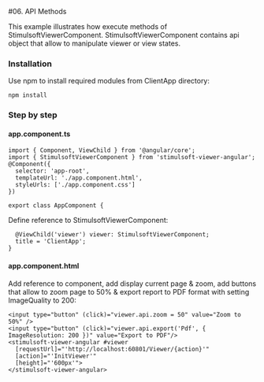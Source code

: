 #06. API Methods

This example illustrates how execute methods of StimulsoftViewerComponent. 
StimulsoftViewerComponent contains api object that allow to manipulate viewer or view states.

### Installation 
Use npm to install required modules from ClientApp directory:

    npm install

### Step by step
  
#### app.component.ts
   
    import { Component, ViewChild } from '@angular/core';
    import { StimulsoftViewerComponent } from 'stimulsoft-viewer-angular';
    @Component({
      selector: 'app-root',
      templateUrl: './app.component.html',
      styleUrls: ['./app.component.css']
    })
    
    export class AppComponent {
Define reference to StimulsoftViewerComponent:

      @ViewChild('viewer') viewer: StimulsoftViewerComponent;
      title = 'ClientApp';
    }


#### app.component.html
Add reference to component, add display current page & zoom, add buttons that allow to zoom page to 50% & export report to PDF format with setting ImageQuality to 200:
   
    <input type="button" (click)="viewer.api.zoom = 50" value="Zoom to 50%" />
    <input type="button" (click)="viewer.api.export('Pdf', { ImageResolution: 200 })" value="Export to PDF"/>
    <stimulsoft-viewer-angular #viewer
      [requestUrl]="'http://localhost:60801/Viewer/{action}'"
      [action]="'InitViewer'"
      [height]="'600px'">
    </stimulsoft-viewer-angular>

